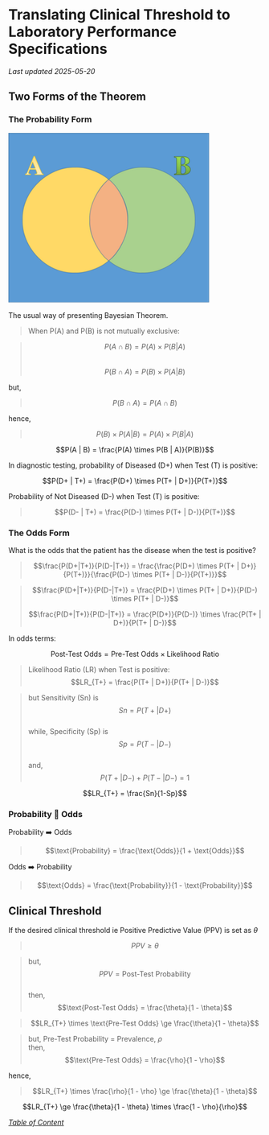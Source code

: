 # Translating Clinical Threshold to Laboratory Performance Specifications
*Last updated 2025-05-20*

## Two Forms of the Theorem
### The Probability Form

<img src="images/AnB.png" width="400">

The usual way of presenting Bayesian Theorem.

>When P(A) and P(B) is not mutually exclusive:
  
>$$P(A \cap B) = P(A) \times P(B | A)$$  
>$$P(B \cap A) = P(B) \times P(A | B)$$  

but,

>$$P(B \cap A) = P(A \cap B)$$  

hence,

>$$P(B) \times P(A | B) = P(A) \times P(B | A)$$

```math
P(A | B) = \frac{P(A) \times P(B | A)}{P(B)}
```

In diagnostic testing, probability of Diseased (D+) when Test (T) is positive:
```math
P(D+ | T+) = \frac{P(D+) \times P(T+ | D+)}{P(T+)}
```

Probability of Not Diseased (D-) when Test (T) is positive:
>$$P(D- | T+) = \frac{P(D-) \times P(T+ | D-)}{P(T+)}$$

### The Odds Form
What is the odds that the patient has the disease when the test is positive?

>$$\frac{P(D+|T+)}{P(D-|T+)} = \frac{\frac{P(D+) \times P(T+ | D+)}{P(T+)}}{\frac{P(D-) \times P(T+ | D-)}{P(T+)}}$$

>$$\frac{P(D+|T+)}{P(D-|T+)} = \frac{P(D+) \times P(T+ | D+)}{P(D-) \times P(T+ | D-)}$$
>
>$$\frac{P(D+|T+)}{P(D-|T+)} = \frac{P(D+)}{P(D-)} \times \frac{P(T+ | D+)}{P(T+ | D-)}$$

In odds terms:

```math
\text{Post-Test Odds} = \text{Pre-Test Odds} \times \text{Likelihood Ratio}
```

>Likelihood Ratio (LR) when Test is positive: $$LR_{T+} = \frac{P(T+ | D+)}{P(T+ | D-)}$$

>but Sensitivity (Sn) is  
>$$Sn = P(T+|D+)$$  
>while, Specificity (Sp) is  
>$$Sp = P(T-|D-)$$  
>and, $$P(T+|D-) + P(T-|D-) = 1$$  

```math
LR_{T+} = \frac{Sn}{1-Sp}
```

### Probability :arrows_counterclockwise: Odds
Probability :arrow_right: Odds
>$$\text{Probability} = \frac{\text{Odds}}{1 + \text{Odds}}$$

Odds ➡️ Probability
>$$\text{Odds} = \frac{\text{Probability}}{1 - \text{Probability}}$$

## Clinical Threshold
If the desired clinical threshold ie Positive Predictive Value (PPV) is set as $`\theta`$
>$$PPV \ge \theta$$

>but, $$PPV = \text{Post-Test Probability}$$  
then,
>$$\text{Post-Test Odds} = \frac{\theta}{1 - \theta}$$

>$$LR_{T+} \times \text{Pre-Test Odds} \ge \frac{\theta}{1 - \theta}$$

>but, Pre-Test Probability = Prevalence, $`\rho`$  
>then, $$\text{Pre-Test Odds} = \frac{\rho}{1 - \rho}$$

hence,
>$$LR_{T+} \times \frac{\rho}{1 - \rho} \ge \frac{\theta}{1 - \theta}$$

```math
LR_{T+} \ge \frac{\theta}{1 - \theta} \times \frac{1 - \rho}{\rho}
```


*[Table of Content](../../index.md)*
